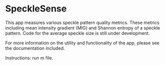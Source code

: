 # SpeckleSense
This app measures various speckle pattern quality metrics. These metrics including mean intensity gradient (MIG) and Shannon entropy of a speckle pattern. Code for the average speckle size  is still under development.

For more information on the utility and functionality of the app, please see the documentation included.

Instructions:
run m file.
